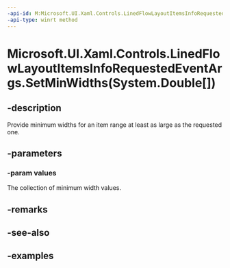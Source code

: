 ```yaml
---
-api-id: M:Microsoft.UI.Xaml.Controls.LinedFlowLayoutItemsInfoRequestedEventArgs.SetMinWidths(System.Double[])
-api-type: winrt method
---
```


# Microsoft.UI.Xaml.Controls.LinedFlowLayoutItemsInfoRequestedEventArgs.SetMinWidths(System.Double[])

<!--
public void SetMinWidths (double[] values);
-->


## -description

Provide minimum widths for an item range at least as large as the requested one.

## -parameters

### -param values

The collection of minimum width values.

## -remarks

## -see-also

## -examples


